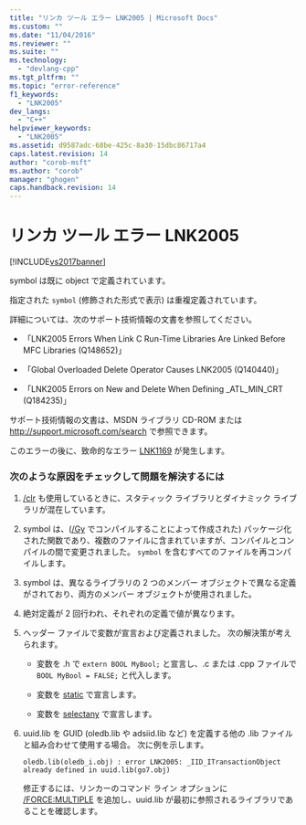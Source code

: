 ```yaml
---
title: "リンカ ツール エラー LNK2005 | Microsoft Docs"
ms.custom: ""
ms.date: "11/04/2016"
ms.reviewer: ""
ms.suite: ""
ms.technology: 
  - "devlang-cpp"
ms.tgt_pltfrm: ""
ms.topic: "error-reference"
f1_keywords: 
  - "LNK2005"
dev_langs: 
  - "C++"
helpviewer_keywords: 
  - "LNK2005"
ms.assetid: d9587adc-68be-425c-8a30-15dbc86717a4
caps.latest.revision: 14
author: "corob-msft"
ms.author: "corob"
manager: "ghogen"
caps.handback.revision: 14
---
```

# リンカ ツール エラー LNK2005
[!INCLUDE[vs2017banner](../../assembler/inline/includes/vs2017banner.md)]

symbol は既に object で定義されています。  
  
 指定された `symbol` \(修飾された形式で表示\) は重複定義されています。  
  
 詳細については、次のサポート技術情報の文書を参照してください。  
  
-   「LNK2005 Errors When Link C Run\-Time Libraries Are Linked Before MFC Libraries \(Q148652\)」  
  
-   「Global Overloaded Delete Operator Causes LNK2005 \(Q140440\)」  
  
-   「LNK2005 Errors on New and Delete When Defining \_ATL\_MIN\_CRT \(Q184235\)」  
  
 サポート技術情報の文書は、MSDN ライブラリ CD\-ROM または [http:\/\/support.microsoft.com\/search](http://support.microsoft.com/search) で参照できます。  
  
 このエラーの後に、致命的なエラー [LNK1169](../Topic/Linker%20Tools%20Error%20LNK1169.md) が発生します。  
  
### 次のような原因をチェックして問題を解決するには  
  
1.  [\/clr](../../build/reference/clr-common-language-runtime-compilation.md) も使用しているときに、スタティック ライブラリとダイナミック ライブラリが混在しています。  
  
2.  symbol は、\([\/Gy](../../build/reference/gy-enable-function-level-linking.md) でコンパイルすることによって作成された\) パッケージ化された関数であり、複数のファイルに含まれていますが、コンパイルとコンパイルの間で変更されました。  `symbol` を含むすべてのファイルを再コンパイルします。  
  
3.  symbol は、異なるライブラリの 2 つのメンバー オブジェクトで異なる定義がされており、両方のメンバー オブジェクトが使用されました。  
  
4.  絶対定義が 2 回行われ、それぞれの定義で値が異なります。  
  
5.  ヘッダー ファイルで変数が宣言および定義されました。  次の解決策が考えられます。  
  
    -   変数を .h で `extern BOOL MyBool;` と宣言し、.c または .cpp ファイルで `BOOL MyBool = FALSE;` と代入します。  
  
    -   変数を [static](../../misc/static-cpp.md) で宣言します。  
  
    -   変数を [selectany](../../cpp/selectany.md) で宣言します。  
  
6.  uuid.lib を GUID \(oledb.lib や adsiid.lib など\) を定義する他の .lib ファイルと組み合わせて使用する場合。  次に例を示します。  
  
    ```  
    oledb.lib(oledb_i.obj) : error LNK2005: _IID_ITransactionObject  
    already defined in uuid.lib(go7.obj)  
    ```  
  
     修正するには、リンカーのコマンド ライン オプションに [\/FORCE:MULTIPLE](../../build/reference/force-force-file-output.md) を追加し、uuid.lib が最初に参照されるライブラリであることを確認します。